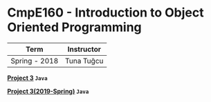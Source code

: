 # CmpE160 - Introduction to Object Oriented Programming

Term | Instructor
-----| ----------
Spring - 2018 | Tuna Tuğcu

**[Project 3](https://github.com/bekir96/BOUN_PROJECTS/tree/master/CMPE160/Project3) `Java`**

**[Project 3(2019-Spring)](https://github.com/bekir96/BOUN_PROJECTS/tree/master/CMPE160/PuzzLeGame) `Java`**
